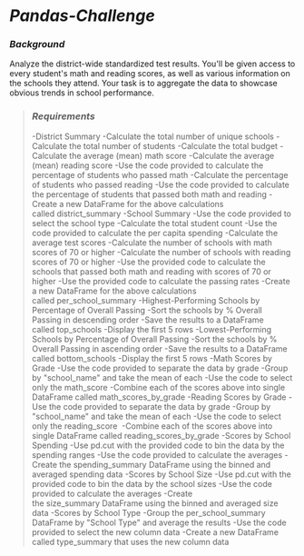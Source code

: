 # ***Pandas-Challenge***



### ***Background***

Analyze the district-wide standardized test results. You'll be given access to every student's math and reading scores, as well as various information on the schools they attend. Your task is to aggregate the data to showcase obvious trends in school performance.




> ### ***Requirements***
>
>-District Summary
>-Calculate the total number of unique schools
>-Calculate the total number of students 
>-Calculate the total budget 
>-Calculate the average (mean) math score 
>-Calculate the average (mean) reading score
>-Use the code provided to calculate the percentage of students who passed math
>-Calculate the percentage of students who passed reading
>-Use the code provided to calculate the percentage of students that passed both math and reading
>-Create a new DataFrame for the above calculations called district_summary
>-School Summary
>-Use the code provided to select the school type
>-Calculate the total student count
>-Use the code provided to calculate the per capita spending
>-Calculate the average test scores
>-Calculate the number of schools with math scores of 70 or higher
>-Calculate the number of schools with reading scores of 70 or higher 
>-Use the provided code to calculate the schools that passed both math and reading with scores of 70 or higher
>-Use the provided code to calculate the passing rates
>-Create a new DataFrame for the above calculations called per_school_summary
>-Highest-Performing Schools by Percentage of Overall Passing
>-Sort the schools by % Overall Passing in descending order 
>-Save the results to a DataFrame called top_schools
>-Display the first 5 rows 
>-Lowest-Performing Schools by Percentage of Overall Passing
>-Sort the schools by % Overall Passing in ascending order
>-Save the results to a DataFrame called bottom_schools
>-Display the first 5 rows
>-Math Scores by Grade
>-Use the code provided to separate the data by grade
>-Group by "school_name" and take the mean of each
>-Use the code to select only the math_score
>-Combine each of the scores above into single DataFrame called math_scores_by_grade
>-Reading Scores by Grade 
>-Use the code provided to separate the data by grade
>-Group by "school_name" and take the mean of each 
>-Use the code to select only the reading_score 
>-Combine each of the scores above into single DataFrame called reading_scores_by_grade
>-Scores by School Spending 
>-Use pd.cut with the provided code to bin the data by the spending ranges
>-Use the code provided to calculate the averages 
>-Create the spending_summary DataFrame using the binned and averaged spending data
>-Scores by School Size
>-Use pd.cut with the provided code to bin the data by the school sizes 
>-Use the code provided to calculate the averages 
>-Create the size_summary DataFrame using the binned and averaged size data
>-Scores by School Type
>-Group the per_school_summary DataFrame by "School Type" and average the results 
>-Use the code provided to select the new column data 
>-Create a new DataFrame called type_summary that uses the new column data 


